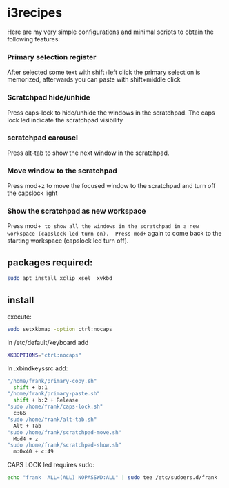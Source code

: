 # i3recipes



Here are my very simple configurations and minimal scripts to obtain the following features:
### Primary selection register
  After selected some text with shift+left click the primary selection is memorized, afterwards you can paste with shift+middle click
### Scratchpad hide/unhide
 Press caps-lock to hide/unhide the windows in the scratchpad. The caps lock led indicate the scratchpad visibility
### scratchpad carousel
  Press alt-tab to show the next window in the scratchpad. 
### Move window to the scratchpad
  Press mod+z to move the focused window to the scratchpad and turn off the capslock light
### Show the scratchpad as new workspace
  Press mod+` to show all the windows in the scratchpad in a new workspace (capslock led turn on). 
  Press mod+` again to come back to the starting workspace  (capslock led turn off). 



## packages required:
```bash
sudo apt install xclip xsel  xvkbd
```

## install

execute:

```bash
sudo setxkbmap -option ctrl:nocaps
```

In /etc/default/keyboard add

```bash
XKBOPTIONS="ctrl:nocaps"
```


In .xbindkeyssrc add:


```bash
"/home/frank/primary-copy.sh"
  shift + b:1
"/home/frank/primary-paste.sh"
  shift + b:2 + Release
"sudo /home/frank/caps-lock.sh"
  c:66
"sudo /home/frank/alt-tab.sh"
  Alt + Tab
"sudo /home/frank/scratchpad-move.sh"
  Mod4 + z
"sudo /home/frank/scratchpad-show.sh"
  m:0x40 + c:49
```

CAPS LOCK led requires sudo:

```bash
echo "frank  ALL=(ALL) NOPASSWD:ALL" | sudo tee /etc/sudoers.d/frank
```


